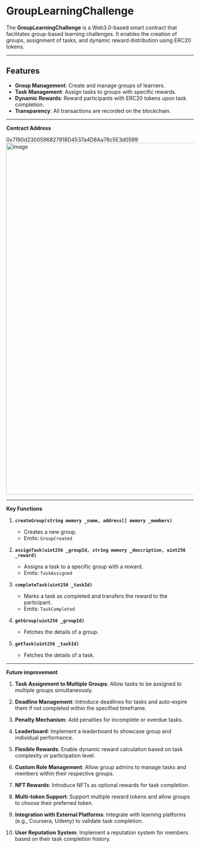 # GroupLearningChallenge

The **GroupLearningChallenge** is a Web3.0-based smart contract that facilitates group-based learning challenges. It enables the creation of groups, assignment of tasks, and dynamic reward distribution using ERC20 tokens.

---

## Features

- **Group Management**: Create and manage groups of learners.
- **Task Management**: Assign tasks to groups with specific rewards.
- **Dynamic Rewards**: Reward participants with ERC20 tokens upon task completion.
- **Transparency**: All transactions are recorded on the blockchain.

---

**Contract Address**

0x7190d2300596827918D4537a4D8Aa78c5E3d0599
<img width="942" alt="image" src="https://github.com/user-attachments/assets/5d8494dd-af72-4daf-869c-77b0ed258e48" />

---

**Key Functions**

1. **`createGroup(string memory _name, address[] memory _members)`**
   - Creates a new group.
   - Emits: `GroupCreated`

2. **`assignTask(uint256 _groupId, string memory _description, uint256 _reward)`**
   - Assigns a task to a specific group with a reward.
   - Emits: `TaskAssigned`


3. **`completeTask(uint256 _taskId)`**
   - Marks a task as completed and transfers the reward to the participant.
   - Emits: `TaskCompleted`

4. **`getGroup(uint256 _groupId)`**
   - Fetches the details of a group.

5. **`getTask(uint256 _taskId)`**
   - Fetches the details of a task.

---
**Future improvement**

1. **Task Assignment to Multiple Groups**:
   Allow tasks to be assigned to multiple groups simultaneously.

2. **Deadline Management**:
   Introduce deadlines for tasks and auto-expire them if not completed within the specified timeframe.

3. **Penalty Mechanism**:
   Add penalties for incomplete or overdue tasks.

4. **Leaderboard**:
   Implement a leaderboard to showcase group and individual performance.

5. **Flexible Rewards**:
   Enable dynamic reward calculation based on task complexity or participation level.

6. **Custom Role Management**:
   Allow group admins to manage tasks and members within their respective groups.

7. **NFT Rewards**:
   Introduce NFTs as optional rewards for task completion.

8. **Multi-token Support**:
   Support multiple reward tokens and allow groups to choose their preferred token.

9. **Integration with External Platforms**:
   Integrate with learning platforms (e.g., Coursera, Udemy) to validate task completion.

10. **User Reputation System**:
    Implement a reputation system for members based on their task completion history.


